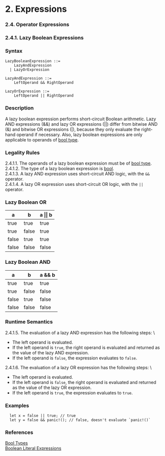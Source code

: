# 2. Expressions
### 2.4. Operator Expressions
### 2.4.1. Lazy Boolean Expressions <a name="2.4.1."></a>

### Syntax
   <a name="lazy-boolean-expression-syntax"></a>

    LazyBooleanExpression ::= 
        LazyAndExpression
      | LazyOrExpression

    LazyAndExpression ::= 
        LeftOperand && RightOperand

    LazyOrExpression ::= 
        LeftOperand || RightOperand


### Description
A lazy boolean expression performs short-circuit Boolean arithmetic. 
Lazy AND expressions (&&) and lazy OR expressions (||) differ from bitwise AND (&) and bitwise OR expressions (|), because they only evaluate the right-hand operand if necessary. Also, lazy boolean expressions are only applicable to operands of [bool type](#1.1.).

### Legality Rules
2.4.1.1. The operands of a lazy boolean expression must be of [bool type](#1.1.). \
2.4.1.2. The type of a lazy boolean expression is [bool](#1.1.). \
2.4.1.3. A lazy AND expression uses short-circuit AND logic, with the `&&` operator. \
2.4.1.4. A lazy OR expression uses short-circuit OR logic, with the `||` operator. 


### Lazy Boolean OR 

| a     | b     | a \|\| b |
|-------|-------|--------|
| true  | true  | true   |
| true  | false | true   |
| false | true  | true   |
| false | false | false  |


### Lazy Boolean AND 

| a     | b     | a && b  |
|-------|-------|--------|
| true  | true  | true   |
| true  | false | false  |
| false | true  | false  |
| false | false | false  |


### Runtime Semantics
2.4.1.5. The evaluation of a lazy AND expression has the following steps: \
- The left operand is evaluated. 
- If the left operand is `true`, the right operand is evaluated and returned as the value of the lazy AND expression.
- If the left operand is `false`, the expression evaluates to `false`. 

2.4.1.6. The evaluation of a lazy OR expression has the following steps: \
- The left operand is evaluated. 
- If the left operand is `false`, the right operand is evaluated and returned as the value of the lazy OR expression.
- If the left operand is `true`, the expression evaluates to `true`.

### Examples
```
  let x = false || true; // true 
  let y = false && panic!(); // false, doesn't evaluate `panic!()` 
```

### References
[Bool Types](#1.1.) \
[Boolean Literal Expressions](#2.1.1.) 